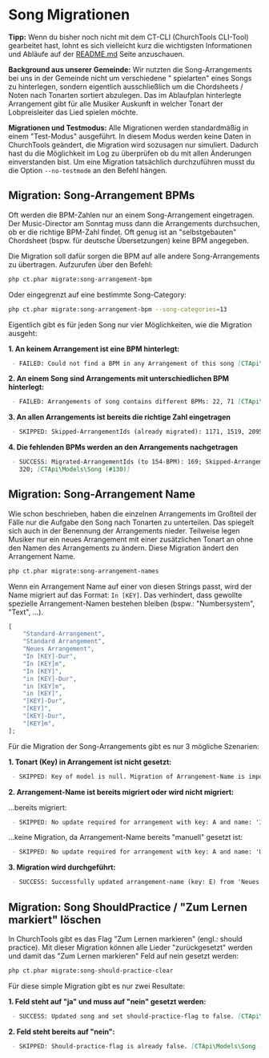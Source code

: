 # Song Migrationen

**Tipp:** Wenn du bisher noch nicht mit dem CT-CLI (ChurchTools CLI-Tool) gearbeitet hast, lohnt es sich vielleicht kurz
die wichtigsten Informationen und Abläufe auf der [README.md](../../README.md) Seite anzuschauen.

**Background aus unserer Gemeinde:** Wir nutzten die Song-Arrangements bei uns in der Gemeinde nicht um verschiedene "
spielarten" eines Songs zu hinterlegen, sondern eigentlich ausschließlich um die Chordsheets / Noten nach Tonarten
sortiert abzulegen. Das im Ablaufplan hinterlegte Arrangement gibt für alle Musiker Auskunft in welcher Tonart der
Lobpreisleiter das Lied spielen möchte.

**Migrationen und Testmodus:** Alle Migrationen werden standardmäßig in einem "Test-Modus" ausgeführt. In diesem Modus
werden keine Daten in ChurchTools geändert, die Migration wird sozusagen nur simuliert. Dadurch hast du die Möglichkeit
im Log zu überprüfen ob du mit allen Änderungen einverstanden bist. Um eine Migration tatsächlich durchzuführen musst du
die Option `--no-testmode` an den Befehl hängen.

## Migration: Song-Arrangement BPMs

Oft werden die BPM-Zahlen nur an einem Song-Arrangement eingetragen. Der Music-Director am Sonntag muss dann die
Arrangements durchsuchen, ob er die richtige BPM-Zahl findet. Oft genug ist an "selbstgebauten" Chordsheet (bspw. für
deutsche Übersetzungen) keine BPM angegeben.

Die Migration soll dafür sorgen die BPM auf alle andere Song-Arrangements zu übertragen. Aufzurufen über den Befehl:

```bash
php ct.phar migrate:song-arrangement-bpm
```

Oder eingegrenzt auf eine bestimmte Song-Category:

```bash
php ct.phar migrate:song-arrangement-bpm --song-categories=13
```

Eigentlich gibt es für jeden Song nur vier Möglichkeiten, wie die Migration ausgeht:

**1. An keinem Arrangement ist eine BPM hinterlegt:**

```md
 - FAILED: Could not find a BPM in any Arrangement of this song [CTApi\Models\Song (#10)]
```

**2. An einem Song sind Arrangements mit unterschiedlichen BPM hinterlegt:**

```md
 - FAILED: Arrangements of song contains different BPMs: 22, 71 [CTApi\Models\Song (#15)]
```

**3. An allen Arrangements ist bereits die richtige Zahl eingetragen**

```md
 - SKIPPED: Skipped-ArrangementIds (already migrated): 1171, 1519, 2095, 2098; [CTApi\Models\Song (#287)]
```

**4. Die fehlenden BPMs werden an den Arrangements nachgetragen**

```md
 - SUCCESS: Migrated-ArrangementIds (to 154-BPM): 169; Skipped-ArrangementIds (already migrated): 168,
   320; [CTApi\Models\Song (#130)]
```

## Migration: Song-Arrangement Name

Wie schon beschrieben, haben die einzelnen Arrangements im Großteil der Fälle nur die Aufgabe den Song nach Tonarten zu
unterteilen. Das spiegelt sich auch in der Benennung der Arrangements nieder. Teilweise legen Musiker nur ein neues
Arrangement mit einer zusätzlichen Tonart an ohne den Namen des Arrangements zu ändern. Diese Migration ändert den
Arrangement Name.

```bash
php ct.phar migrate:song-arrangement-names
```

Wenn ein Arrangement Name auf einer von diesen Strings passt, wird der Name migriert auf das Format: `In [KEY]`. Das verhindert, dass gewollte spezielle Arrangement-Namen bestehen bleiben (bspw.: "Numbersystem", "Text", ...).

```php
[
    "Standard-Arrangement",
    "Standard Arrangement",
    "Neues Arrangement",
    "In [KEY]-Dur",
    "In [KEY]m",
    "In [KEY]",
    "in [KEY]-Dur",
    "in [KEY]m",
    "in [KEY]",
    "[KEY]-Dur",
    "[KEY]",
    "[KEY]-Dur",
    "[KEY]m",
];
```

Für die Migration der Song-Arrangements gibt es nur 3 mögliche Szenarien:

**1. Tonart (Key) in Arrangement ist nicht gesetzt:**

```md
 - SKIPPED: Key of model is null. Migration of Arrangement-Name is impossible. [CTApi\Models\SongArrangement (#1030)]
```

**2. Arrangement-Name ist bereits migriert oder wird nicht migriert:**

...bereits migriert:
```md
 - SKIPPED: No update required for arrangement with key: A and name: 'In A' [CTApi\Models\SongArrangement (#1000)]
```

...keine Migration, da Arrangement-Name bereits "manuell" gesetzt ist:
```md
 - SKIPPED: No update required for arrangement with key: A and name: 'Urban Live Version' [CTApi\Models\SongArrangement (#2479)]
```

**3. Migration wird durchgeführt:**

```md
 - SUCCESS: Successfully updated arrangement-name (key: E) from 'Neues Arrangement' to new name 'In E' [CTApi\Models\SongArrangement (#46)]
```

## Migration: Song ShouldPractice / "Zum Lernen markiert" löschen

In ChurchTools gibt es das Flag "Zum Lernen markieren" (engl.: should practice). Mit dieser Migration können alle Lieder "zurückgesetzt" werden und damit das "Zum Lernen markieren" Feld auf nein gesetzt werden:

```bash
php ct.phar migrate:song-should-practice-clear
```

Für diese simple Migration gibt es nur zwei Resultate:

**1. Feld steht auf "ja" und muss auf "nein" gesetzt werden:**

```md
 - SUCCESS: Updated song and set should-practice-flag to false. [CTApi\Models\Song (#35)]
```

**2. Feld steht bereits auf "nein":**

```md
 - SKIPPED: Should-practice-flag is already false. [CTApi\Models\Song (#990)]
```